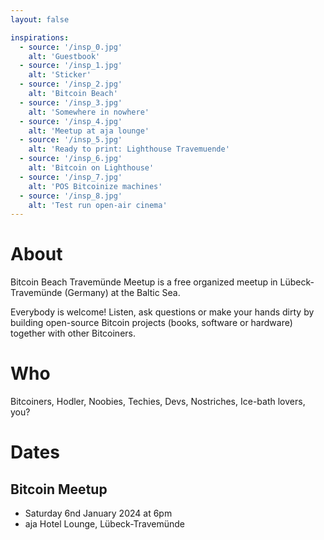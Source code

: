```yaml
---
layout: false

inspirations:
  - source: '/insp_0.jpg'
    alt: 'Guestbook'
  - source: '/insp_1.jpg'
    alt: 'Sticker'
  - source: '/insp_2.jpg'
    alt: 'Bitcoin Beach'
  - source: '/insp_3.jpg'
    alt: 'Somewhere in nowhere'
  - source: '/insp_4.jpg'
    alt: 'Meetup at aja lounge'
  - source: '/insp_5.jpg'
    alt: 'Ready to print: Lighthouse Travemuende'
  - source: '/insp_6.jpg'
    alt: 'Bitcoin on Lighthouse'
  - source: '/insp_7.jpg'
    alt: 'POS Bitcoinize machines'
  - source: '/insp_8.jpg'
    alt: 'Test run open-air cinema'
---
```


# About

Bitcoin Beach Travemünde Meetup is a free organized meetup in Lübeck-Travemünde (Germany) at the Baltic Sea.

Everybody is welcome! Listen, ask questions or make your hands dirty by building open-source Bitcoin projects (books, software or hardware) together with other Bitcoiners.

# Who

Bitcoiners, Hodler, Noobies, Techies, Devs, Nostriches, Ice-bath lovers, you?

# Dates

## Bitcoin Meetup

- Saturday 6nd January 2024 at 6pm
- aja Hotel Lounge, Lübeck-Travemünde
